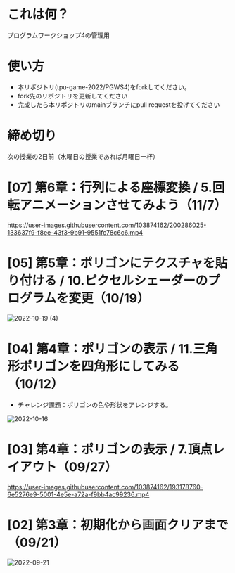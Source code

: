 # これは何？
プログラムワークショップ4の管理用

# 使い方

- 本リポジトリ(tpu-game-2022/PGWS4)をforkしてください。
- fork先のリポジトリを更新してください
- 完成したら本リポジトリのmainブランチにpull requestを投げてください


# 締め切り
次の授業の2日前（水曜日の授業であれば月曜日一杯）  


# [07] 第6章：行列による座標変換 / 5.回転アニメーションさせてみよう（11/7）  

https://user-images.githubusercontent.com/103874162/200286025-133637f9-f8ee-43f3-9b91-9551fc78c6c6.mp4


# [05] 第5章：ポリゴンにテクスチャを貼り付ける / 10.ピクセルシェーダーのプログラムを変更（10/19）

![2022-10-19 (4)](https://user-images.githubusercontent.com/103874162/197328495-7d9f640f-dfd7-4415-83ab-39f513263c35.png)  


# [04] 第4章：ポリゴンの表示 / 11.三角形ポリゴンを四角形にしてみる（10/12）
 - チャレンジ課題：ポリゴンの色や形状をアレンジする。

![2022-10-16](https://user-images.githubusercontent.com/103874162/196028569-5e48e1d3-e642-428f-bd1d-dc7bd855c21e.png)  


# [03] 第4章：ポリゴンの表示 / 7.頂点レイアウト（09/27）

https://user-images.githubusercontent.com/103874162/193178760-6e5276e9-5001-4e5e-a72a-f9bb4ac99236.mp4  


# [02] 第3章：初期化から画面クリアまで（09/21）

![2022-09-21](https://user-images.githubusercontent.com/103874162/191472908-105389c0-634a-4ee4-9f90-0442512c53e0.png)  
